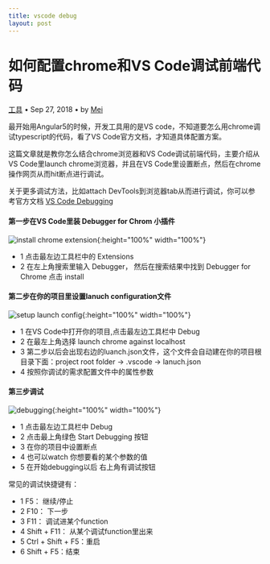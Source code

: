 ```yaml
---
title: vscode debug
layout: post
---
```


# 如何配置chrome和VS Code调试前端代码

<div class="title-meta">
    <span><a class="github-link" href="/2018/09/26/tools.html">工具</a></span>
    <span class="title-bullet">•</span>
    <span>Sep 27, 2018</span>
    <span class="title-bullet">•</span>
    <span>by <a class="github-link" href="http://github.com/limeii">Mei</a></span>
</div>

最开始用Angular5的时候，开发工具用的是VS code，不知道要怎么用chrome调试typescript的代码，看了VS Code官方文档，才知道具体配置方案。

这篇文章就是教你怎么结合chrome浏览器和VS Code调试前端代码，主要介绍从VS Code里launch chrome浏览器，并且在VS Code里设置断点，然后在chrome操作网页从而hit断点进行调试。

关于更多调试方法，比如attach DevTools到浏览器tab从而进行调试，你可以参考官方文档 [VS Code Debugging](https://code.visualstudio.com/docs/editor/debugging)


#### 第一步在VS Code里装 Debugger for Chrom 小插件



![install chrome extension](https://limeii.github.io/assets/images/posts/tools/tools-debug-install.png){:height="100%" width="100%"}




- 1 点击最左边工具栏中的 Extensions
- 2 在左上角搜索里输入 Debugger， 然后在搜索结果中找到 Debugger for Chrome 点击 install


#### 第二步在你的项目里设置lanuch configuration文件


![setup launch config](https://limeii.github.io/assets/images/posts/tools/tools-debug-config.png){:height="100%" width="100%"}




- 1 在VS Code中打开你的项目,点击最左边工具栏中 Debug
- 2 在最左上角选择 launch chrome against localhost
- 3 第二步以后会出现右边的luanch.json文件，这个文件会自动建在你的项目根目录下面：project root folder -> .vscode -> lanuch.json
- 4 按照你调试的需求配置文件中的属性参数



#### 第三步调试

![debugging](https://limeii.github.io/assets/images/posts/tools/tools-debug-debuging.png){:height="100%" width="100%"}



- 1 点击最左边工具栏中 Debug
- 2 点击最上角绿色 Start Debugging 按钮
- 3 在你的项目中设置断点
- 4 也可以watch 你想要看的某个参数的值
- 5 在开始debugging以后 右上角有调试按钮



常见的调试快捷键有：
- 1 F5： 继续/停止
- 2 F10： 下一步
- 3 F11： 调试进某个function
- 4 Shift + F11： 从某个调试function里出来
- 5 Ctrl + Shift + F5：重启
- 6 Shift + F5：结束


